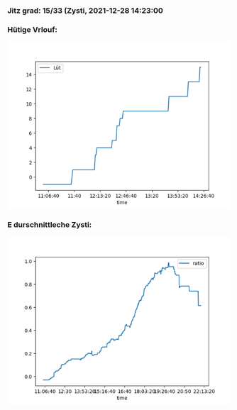 ### Jitz grad: 15/33 (Zysti, 2021-12-28 14:23:00

### Hütige Vrlouf:
![Graph](Today.png)

### E durschnittleche Zysti:
![Graph](Zysti.png)